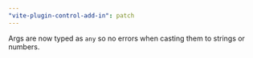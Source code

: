 ```yaml
---
"vite-plugin-control-add-in": patch
---
```


Args are now typed as `any` so no errors when casting them to strings or numbers.
